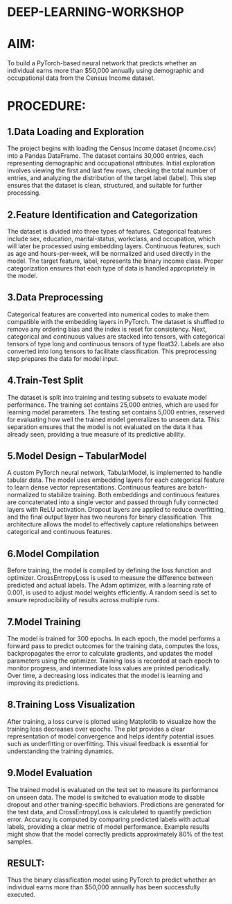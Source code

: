 # DEEP-LEARNING-WORKSHOP

# AIM:
To build a PyTorch-based neural network that predicts whether an individual earns more than $50,000 annually using demographic and occupational data from the Census Income dataset.

# PROCEDURE:
## 1.Data Loading and Exploration
The project begins with loading the Census Income dataset (income.csv) into a Pandas DataFrame. The dataset contains 30,000 entries, each representing demographic and occupational attributes. Initial exploration involves viewing the first and last few rows, checking the total number of entries, and analyzing the distribution of the target label (label). This step ensures that the dataset is clean, structured, and suitable for further processing.
## 2.Feature Identification and Categorization
The dataset is divided into three types of features. Categorical features include sex, education, marital-status, workclass, and occupation, which will later be processed using embedding layers. Continuous features, such as age and hours-per-week, will be normalized and used directly in the model. The target feature, label, represents the binary income class. Proper categorization ensures that each type of data is handled appropriately in the model.

## 3.Data Preprocessing
Categorical features are converted into numerical codes to make them compatible with the embedding layers in PyTorch. The dataset is shuffled to remove any ordering bias and the index is reset for consistency. Next, categorical and continuous values are stacked into tensors, with categorical tensors of type long and continuous tensors of type float32. Labels are also converted into long tensors to facilitate classification. This preprocessing step prepares the data for model input.

## 4.Train-Test Split
The dataset is split into training and testing subsets to evaluate model performance. The training set contains 25,000 entries, which are used for learning model parameters. The testing set contains 5,000 entries, reserved for evaluating how well the trained model generalizes to unseen data. This separation ensures that the model is not evaluated on the data it has already seen, providing a true measure of its predictive ability.

## 5.Model Design – TabularModel
A custom PyTorch neural network, TabularModel, is implemented to handle tabular data. The model uses embedding layers for each categorical feature to learn dense vector representations. Continuous features are batch-normalized to stabilize training. Both embeddings and continuous features are concatenated into a single vector and passed through fully connected layers with ReLU activation. Dropout layers are applied to reduce overfitting, and the final output layer has two neurons for binary classification. This architecture allows the model to effectively capture relationships between categorical and continuous features.

## 6.Model Compilation
Before training, the model is compiled by defining the loss function and optimizer. CrossEntropyLoss is used to measure the difference between predicted and actual labels. The Adam optimizer, with a learning rate of 0.001, is used to adjust model weights efficiently. A random seed is set to ensure reproducibility of results across multiple runs.

## 7.Model Training
The model is trained for 300 epochs. In each epoch, the model performs a forward pass to predict outcomes for the training data, computes the loss, backpropagates the error to calculate gradients, and updates the model parameters using the optimizer. Training loss is recorded at each epoch to monitor progress, and intermediate loss values are printed periodically. Over time, a decreasing loss indicates that the model is learning and improving its predictions.

## 8.Training Loss Visualization
After training, a loss curve is plotted using Matplotlib to visualize how the training loss decreases over epochs. The plot provides a clear representation of model convergence and helps identify potential issues such as underfitting or overfitting. This visual feedback is essential for understanding the training dynamics.

## 9.Model Evaluation
The trained model is evaluated on the test set to measure its performance on unseen data. The model is switched to evaluation mode to disable dropout and other training-specific behaviors. Predictions are generated for the test data, and CrossEntropyLoss is calculated to quantify prediction error. Accuracy is computed by comparing predicted labels with actual labels, providing a clear metric of model performance. Example results might show that the model correctly predicts approximately 80% of the test samples.


## RESULT:
Thus the binary classification model using PyTorch to predict whether an individual earns more than $50,000 annually has been successfully executed.

